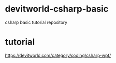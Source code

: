 # devitworld-csharp-basic
csharp basic tutorial repository

# tutorial
https://devitworld.com/category/coding/csharp-wpf/
